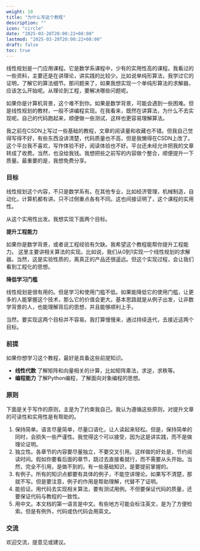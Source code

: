 ```yaml
---
weight: 10
title: "为什么写这个教程"
description: ""
icon: "circle"
date: "2025-03-20T20:00:22+08:00"
lastmod: "2025-03-20T20:00:22+08:00"
draft: false
toc: true
---
```


线性规划是一门应用课程。它是数学系课程中，少有的实用性高的课程。我看过的一些资料，主要还是在讲理论，讲实践的比较少。比如说单纯形算法，我学过它的证明，了解它的算法细节。那问题来了，如果我想实现一个单纯形算法的求解器，应该怎么开始呢。从理论到工程，要解决哪些问题呢。

如果你是计算机背景，这个难不到你。如果是数学背景，可能会遇到一些困难。但是线性规划的教材，一般不讲编程实现。在我看来，既然在讲算法，为什么不去实现呢。自己的代码跑起来，顺便做一些测试，这样也更容易理解算法。

我之前在CSDN上写过一些基础的教程，文章的阅读量和收藏也不错。但我自己觉得写得不好，有些东西没讲清楚，代码质量也不高，但是我懒得在CSDN上改了。这个平台我不喜欢，写作体验不好，阅读体验也不好。平台还未经允许把我的文章转成了收费。当然，也没给我钱。我想把些之前写的内容做个整合，顺便提升一下质量。最重要的是，我想免费分享。

### 目标

线性规划这个内容，不只是数学系有。在其他专业，比如经济管理，机械制造，自动化，计算机都有讲。只不过侧重点各有不同。这也间接证明了，这个课程的实用性。

从这个实用性出发。我想实现下面两个目标。

**提升工程能力**

如果你是数学背景，或者说工程经验有欠缺。我希望这个教程能帮你提升工程能力。
这里主要讲相关算法的实现。比如说，我们从0到1实现一个线性规划的求解器。当然，这是实验性质的，离真正的产品还很遥远。但这个实现过程，会让我们看到工程化的思想。

**降低学习门槛**

线性规划是很有用的。但是学习和使用门槛不低。如果能降低它的使用门槛，让更多的人能掌握这个技术，那么它的价值会更大。基本思路就是从例子出发，让非数学背景的人，也能理解背后的思想，并且能够顺利上手。

当然，要实现这两个目标并不容易。我打算慢慢来，通过持续迭代，去接近这两个目标。

### 前提

如果你想学习这个教程，最好是具备这些前提知识。

* **线性代数** 了解矩阵和向量相关的计算，比如矩阵乘法，求逆，求秩等。
* **编程能力** 了解Python编程，了解面向对象编程的思想。

### 原则

下面是关于写作的原则，主是为了约束我自己。我认为遵循这些原则，对提升文章的可读性和实用性是有帮助的。

1. 保持简单。语言尽量简单，尽量口语化，让人读起来轻松。但是，保持简单的同时，会损失一些严谨性。我觉得这个可以接受，因为这是讲实践，而不是做理论证明。
2. 独立性。各章节的内容要尽量独立，不要交叉引用。这样做的好处是，节约阅读时间。假如你要看后面的章节，跳过去直接看就行，而不需要从头开始。当然，完全不引用，是做不到的。有一些基础知识，是要提前掌握的。
3. 有例子。所有的知识点都要有具体的例子，不能空讲理论。如果写不清楚，那就不写。但是要注意，例子的作用是帮助理解，代替不了证明。
4. 能验证。用代码去实现相关算法，要有测试用例。不但要保证代码的质量，还要保证代码与教程的一致性。
5. 用中文。本文档的第一语言是中文。有些地方可能会标注英文，是为了方便检索。但是有例外，代码或伪代码会用英文。

### 交流

欢迎交流，提意见或建议。
